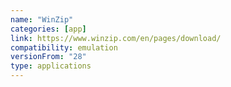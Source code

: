 ```yaml
---
name: "WinZip"
categories: [app]
link: https://www.winzip.com/en/pages/download/
compatibility: emulation
versionFrom: "28"
type: applications
---
```


